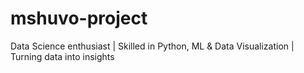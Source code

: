 # mshuvo-project
Data Science enthusiast | Skilled in Python, ML &amp; Data Visualization | Turning data into insights
